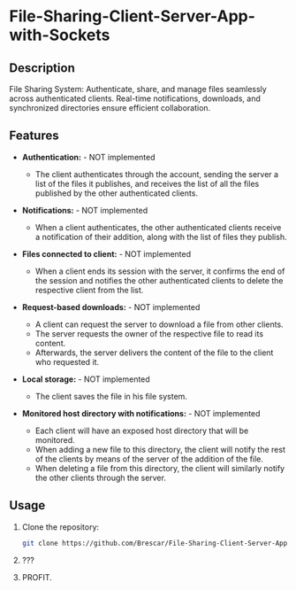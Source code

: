 ﻿# File-Sharing-Client-Server-App-with-Sockets

## Description

File Sharing System: Authenticate, share, and manage files seamlessly across authenticated clients. Real-time notifications, downloads, and synchronized directories ensure efficient collaboration.

## Features

- **Authentication:** - NOT implemented
  - The client authenticates through the account, sending the server a list of the files it publishes, and receives the list of all the files published by the other authenticated clients.

- **Notifications:** - NOT implemented
  - When a client authenticates, the other authenticated clients receive a notification of their addition, along with the list of files they publish.

- **Files connected to client:** - NOT implemented
  - When a client ends its session with the server, it confirms the end of the session and notifies the other authenticated clients to delete the respective client from the list.

- **Request-based downloads:** - NOT implemented
  - A client can request the server to download a file from other clients.
  - The server requests the owner of the respective file to read its content.
  - Afterwards, the server delivers the content of the file to the client who requested it.

- **Local storage:** - NOT implemented
  - The client saves the file in his file system.

- **Monitored host directory with notifications:** - NOT implemented
  - Each client will have an exposed host directory that will be monitored.
  - When adding a new file to this directory, the client will notify the rest of the clients by means of the server of the addition of the file.
  - When deleting a file from this directory, the client will similarly notify the other clients through the server.

## Usage

1. Clone the repository:

    ```bash
    git clone https://github.com/Brescar/File-Sharing-Client-Server-App-with-Sockets.git
    ```

2. ???

3. PROFIT.
